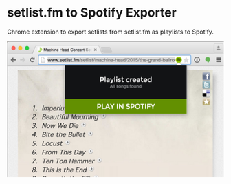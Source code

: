 # setlist.fm to Spotify Exporter

Chrome extension to export setlists from setlist.fm as playlists to Spotify.

![Screenshot](resources/screenshot-03.jpg)